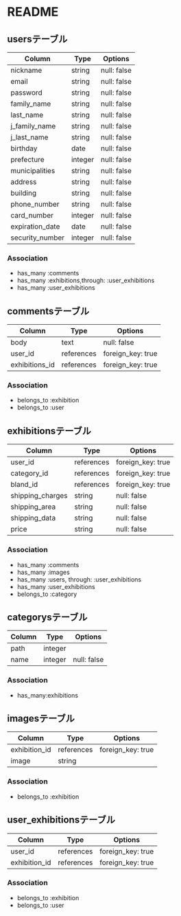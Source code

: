 # README

## usersテーブル

|Column|Type|Options|
|------|----|-------|
|nickname|string|null: false|
|email|string|null: false|
|password|string|null: false|
|family_name|string|null: false|
|last_name|string|null: false|
|j_family_name|string|null: false|
|j_last_name|string|null: false|
|birthday|date|null: false|
|prefecture|integer|null: false|
|municipalities|string|null: false|
|address|string|null: false|
|building|string|null: false|
|phone_number|string|null: false|
|card_number|integer|null: false|
|expiration_date|date|null: false|
|security_number|integer|null: false|


### Association
- has_many :comments
- has_many :exhibitions,through: :user_exhibitions
- has_many :user_exhibitions

## commentsテーブル

|Column|Type|Options|
|------|----|-------|
|body|text|null: false|
|user_id|references|foreign_key: true|
|exhibitions_id|references|foreign_key: true|

### Association
- belongs_to :exhibition
- belongs_to :user

## exhibitionsテーブル

|Column|Type|Options|
|------|----|-------|
|user_id|references|foreign_key: true|
|category_id|references|foreign_key: true|
|bland_id|references|foreign_key: true|
|shipping_charges|string|null: false|
|shipping_area|string|null: false|
|shipping_data|string|null: false|
|price|string|null: false|

### Association
- has_many :comments
- has_many :images
- has_many :users, through: :user_exhibitions
- has_many :user_exhibitions
- belongs_to :category

## categorysテーブル

|Column|Type|Options|
|------|----|-------|
|path|integer|
|name|integer|null: false|

### Association
- has_many:exhibitions

## imagesテーブル

|Column|Type|Options|
|------|----|-------|
|exhibition_id|references|foreign_key: true|
|image|string|

### Association
- belongs_to :exhibition


## user_exhibitionsテーブル

|Column|Type|Options|
|------|----|-------|
|user_id|references|foreign_key: true|
|exhibition_id|references|foreign_key: true|

### Association
- belongs_to :exhibition
- belongs_to :user

